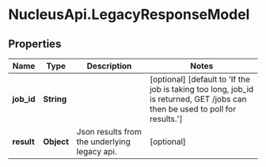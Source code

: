# NucleusApi.LegacyResponseModel

## Properties
Name | Type | Description | Notes
------------ | ------------- | ------------- | -------------
**job_id** | **String** |  | [optional] [default to &#39;If the job is taking too long, job_id is returned, GET /jobs can then be used to poll for results.&#39;]
**result** | **Object** | Json results from the underlying legacy api. | [optional] 


